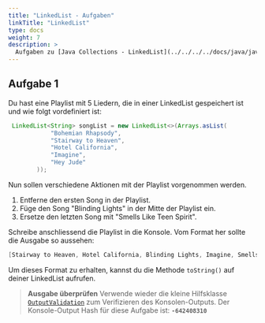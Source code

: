 ```yaml
---
title: "LinkedList - Aufgaben"
linkTitle: "LinkedList"
type: docs
weight: 7
description: >
  Aufgaben zu [Java Collections - LinkedList](../../../../docs/java/java-collections/07_linked_list)
---
```


## Aufgabe 1

Du hast eine Playlist mit 5 Liedern, die in einer LinkedList gespeichert ist und wie folgt vordefiniert ist:

```java
 LinkedList<String> songList = new LinkedList<>(Arrays.asList(
            "Bohemian Rhapsody",
            "Stairway to Heaven",
            "Hotel California",
            "Imagine",
            "Hey Jude"
        ));
```

Nun sollen verschiedene Aktionen mit der Playlist vorgenommen werden.

1. Entferne den ersten Song in der Playlist.
2. Füge den Song "Blinding Lights" in der Mitte der Playlist ein.
3. Ersetze den letzten Song mit "Smells Like Teen Spirit".

Schreibe anschliessend die Playlist in die Konsole. Vom Format her sollte die Ausgabe so aussehen:

```java
[Stairway to Heaven, Hotel California, Blinding Lights, Imagine, Smells Like Teen Spirit]
```

Um dieses Format zu erhalten, kannst du die Methode `toString()` auf deiner LinkedList aufrufen.

> **Ausgabe überprüfen**
> Verwende wieder die kleine Hilfsklasse [`OutputValidation`](https://github.com/it-ninjas/code/blob/main/helper/src/main/java/ch/itninjas/validator/OutputValidation.java) zum Verifizieren des Konsolen-Outputs.
> Der Konsole-Output Hash für diese Aufgabe ist: **`-642408310`**
